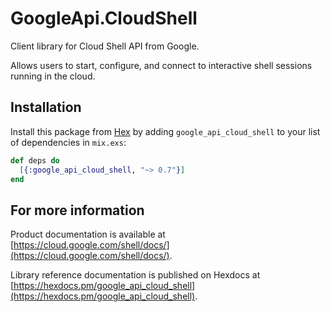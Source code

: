 # GoogleApi.CloudShell

Client library for Cloud Shell API from Google.

Allows users to start, configure, and connect to interactive shell sessions running in the cloud.


## Installation

Install this package from [Hex](https://hex.pm) by adding
`google_api_cloud_shell` to your list of dependencies in `mix.exs`:

```elixir
def deps do
  [{:google_api_cloud_shell, "~> 0.7"}]
end
```

## For more information

Product documentation is available at [https://cloud.google.com/shell/docs/](https://cloud.google.com/shell/docs/).

Library reference documentation is published on Hexdocs at
[https://hexdocs.pm/google_api_cloud_shell](https://hexdocs.pm/google_api_cloud_shell).
